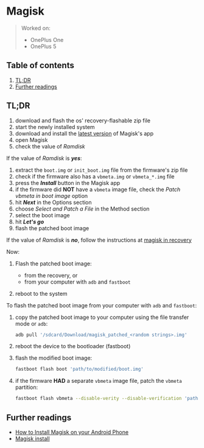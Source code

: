 # Magisk

> Worked on:
>
> - OnePlus One
> - OnePlus 5

## Table of contents <!-- omit in toc -->

1. [TL;DR](#tldr)
1. [Further readings](#further-readings)

## TL;DR

1. download and flash the os' recovery-flashable zip file
1. start the newly installed system
1. download and install the [latest version][releases] of Magisk's app
1. open Magisk
1. check the value of _Ramdisk_

If the value of _Ramdisk_ is **_yes_**:

1. extract the `boot.img` or `init_boot.img` file from the firmware's zip file
1. check if the firmware also has a `vbmeta.img` or `vbmeta_*.img` file
1. press the **_Install_** button in the Magisk app
1. if the firmware did **NOT** have a `vbmeta` image file, check the _Patch vbmeta in boot image_ option
1. hit **_Next_** in the Options section
1. choose _Select and Patch a File_ in the Method section
1. select the boot image
1. hit **_Let's go_**
1. flash the patched boot image

If the value of _Ramdisk_ is **_no_**, follow the instructions at [magisk in recovery](https://topjohnwu.github.io/Magisk/install.html#magisk-in-recovery)

Now:

1. Flash the patched boot image:

   - from the recovery, or
   - from your computer with `adb` and `fastboot`

1. reboot to the system

To flash the patched boot image from your computer with `adb` and `fastboot`:

1. copy the patched boot image to your computer using the file transfer mode or `adb`:

   ```sh
   adb pull '/sdcard/Download/magisk_patched_<random strings>.img'
   ```

1. reboot the device to the bootloader (fastboot)
1. flash the modified boot image:

   ```sh
   fastboot flash boot 'path/to/modified/boot.img'
   ```

1. if the firmware **HAD** a separate `vbmeta` image file, patch the `vbmeta` partition:

   ```sh
   fastboot flash vbmeta --disable-verity --disable-verification 'path/to/vbmeta.img'
   ```

## Further readings

- [How to Install Magisk on your Android Phone]
- [Magisk install]

<!--
  References
  -->

<!-- Upstream -->
[magisk install]: https://topjohnwu.github.io/Magisk/install.html
[releases]: https://github.com/topjohnwu/Magisk/releases

<!-- Others -->
[how to install magisk on your android phone]: https://www.xda-developers.com/how-to-install-magisk/
